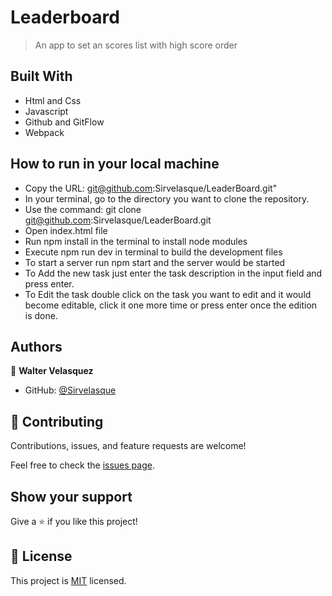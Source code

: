 # Leaderboard

> An app to set an scores list with high score order


## Built With

- Html and Css
- Javascript
- Github and GitFlow
- Webpack


## How to run in your local machine

- Copy the URL: git@github.com:Sirvelasque/LeaderBoard.git"
- In your terminal, go to the directory you want to clone the repository.
- Use the command: git clone git@github.com:Sirvelasque/LeaderBoard.git
- Open index.html file
- Run npm install in the terminal to install node modules
- Execute npm run dev in terminal to build the development files
- To start a server run npm start and the server would be started
- To Add the new task just enter the task description in the input field and press enter.
- To Edit the task double click on the task you want to edit and it would become editable, click it one more time or press enter once the edition is done.

## Authors

👤 **Walter Velasquez**

- GitHub: [@Sirvelasque](https://github.com/Sirvelasque)



## 🤝 Contributing

Contributions, issues, and feature requests are welcome!

Feel free to check the [issues page](../../issues/).

## Show your support

Give a ⭐️ if you like this project!



## 📝 License

This project is [MIT](./MIT.md) licensed.